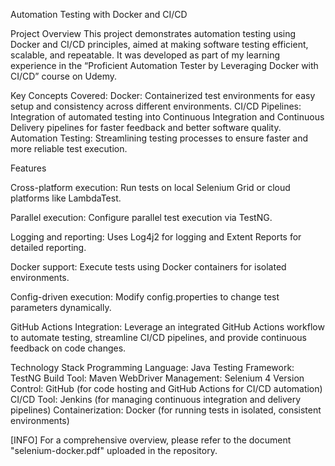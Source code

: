 Automation Testing with Docker and CI/CD

Project Overview
This project demonstrates automation testing using Docker and CI/CD principles, aimed at making software testing efficient, scalable, and repeatable. It was developed as part of my learning experience in the “Proficient Automation Tester by Leveraging Docker with CI/CD” course on Udemy.

Key Concepts Covered:
Docker: Containerized test environments for easy setup and consistency across different environments.
CI/CD Pipelines: Integration of automated testing into Continuous Integration and Continuous Delivery pipelines for faster feedback and better software quality.
Automation Testing: Streamlining testing processes to ensure faster and more reliable test execution.

Features

Cross-platform execution: Run tests on local Selenium Grid or cloud platforms like LambdaTest.

Parallel execution: Configure parallel test execution via TestNG.

Logging and reporting: Uses Log4j2 for logging and Extent Reports for detailed reporting.

Docker support: Execute tests using Docker containers for isolated environments.

Config-driven execution: Modify config.properties to change test parameters dynamically.

GitHub Actions Integration: Leverage an integrated GitHub Actions workflow to automate testing, streamline CI/CD pipelines, and provide continuous feedback on code changes.

Technology Stack
Programming Language: Java
Testing Framework: TestNG
Build Tool: Maven
WebDriver Management: Selenium 4
Version Control: GitHub (for code hosting and GitHub Actions for CI/CD automation)
CI/CD Tool: Jenkins (for managing continuous integration and delivery pipelines)
Containerization: Docker (for running tests in isolated, consistent environments)

[INFO] For a comprehensive overview, please refer to the document "selenium-docker.pdf" uploaded in the repository.
